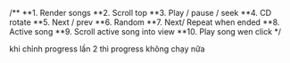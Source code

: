 /**
**1. Render songs
**2. Scroll top
**3. Play / pause / seek
**4. CD rotate
**5. Next / prev
**6. Random
**7. Next/ Repeat when ended
**8. Active song
**9. Scroll active song into view
**10. Play song wen click
*/



<!--! "codeMusicPlay/assets/img/note.png" -->


khi chỉnh progress lần 2 thì progress không chạy nữa